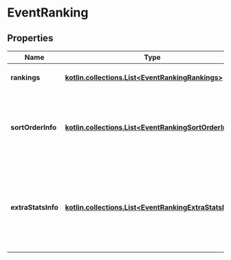 
# EventRanking

## Properties
Name | Type | Description | Notes
------------ | ------------- | ------------- | -------------
**rankings** | [**kotlin.collections.List&lt;EventRankingRankings&gt;**](EventRankingRankings.md) | List of rankings at the event. | 
**sortOrderInfo** | [**kotlin.collections.List&lt;EventRankingSortOrderInfo&gt;**](EventRankingSortOrderInfo.md) | List of year-specific values provided in the &#x60;sort_orders&#x60; array for each team. | 
**extraStatsInfo** | [**kotlin.collections.List&lt;EventRankingExtraStatsInfo&gt;**](EventRankingExtraStatsInfo.md) | List of special TBA-generated values provided in the &#x60;extra_stats&#x60; array for each item. |  [optional]



